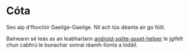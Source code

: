 # Cóta

Seo aip d'fhoclóir Gaeilge-Gaeilge. Níl ach tús déanta air go fóill.

Baineann sé leas as an leabharlann [android-sqlite-asset-helper](https://github.com/jgilfelt/android-sqlite-asset-helper) le jgifelt chun cabhrú le bunachar sonraí réamh-líonta a lódáil.